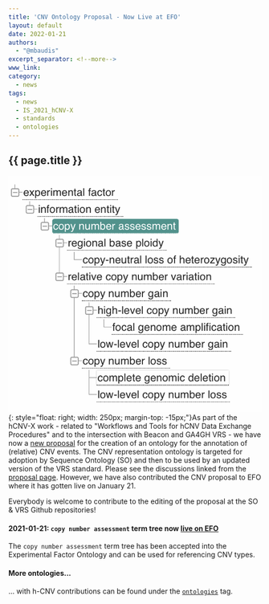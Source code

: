 ```yaml
---
title: 'CNV Ontology Proposal - Now Live at EFO'
layout: default
date: 2022-01-21
authors:
  - "@mbaudis"
excerpt_separator: <!--more-->
www_link:
category:
  - news
tags:
  - news
  - IS_2021_hCNV-X
  - standards
  - ontologies
---
```


## {{ page.title }}

![EFO copy number assessment tree](/assets/img/EFO-CNV-tree.png){: style="float: right; width: 250px; margin-top: -15px;"}As part of the hCNV-X work - related to "Workflows and Tools for hCNV Data Exchange
Procedures" and to the intersection with Beacon and GA4GH VRS - we have now a [new
proposal](https://github.com/hcnv/hCNV-X/blob/main/docs/cnv-ontology-proposal.md)
for the creation of an ontology for the annotation of (relative) CNV events. The CNV 
representation ontology is targeted for adoption by Sequence Ontology (SO)
and then to be used by an updated version of the VRS standard. Please see the
discussions linked from the [proposal page](https://github.com/hcnv/hCNV-X/blob/main/docs/cnv-ontology-proposal.md).
However, we have also contributed the CNV proposal to EFO where it has gotten
live on January 21.

<!--more-->

Everybody is welcome to contribute to the editing of the proposal at the SO & VRS Github repositories!


#### 2021-01-21: `copy number assessment` term tree now [live on EFO](http://www.ebi.ac.uk/efo/EFO_0030063)

The `copy number assessment` term tree has been accepted into the Experimental Factor Ontology and can be used for referencing CNV types. 



#### More ontologies...

... with h-CNV contributions can be found under the [`ontologies`](/tags/ontologies.html) tag.

